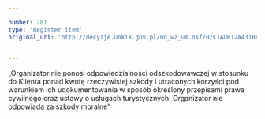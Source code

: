 ```yaml
---

number: 281
type: 'Register item'
original_uri: 'http://decyzje.uokik.gov.pl/nd_wz_um.nsf/0/C1ADB12A431BEECAC12572DD003294C5?OpenDocument'


---
```


„Organizator nie ponosi odpowiedzialności odszkodowawczej w stosunku do Klienta ponad kwotę rzeczywistej szkody i utraconych korzyści pod warunkiem ich udokumentowania w sposób określony przepisami prawa cywilnego oraz ustawy o usługach turystycznych. Organizator nie odpowiada za szkody moralne”
